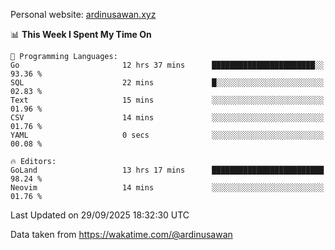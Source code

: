 Personal website: [ardinusawan.xyz](https://ardinusawan.xyz)

<!--START_SECTION:waka-->
📊 **This Week I Spent My Time On** 

```text
💬 Programming Languages: 
Go                       12 hrs 37 mins      ███████████████████████░░   93.36 % 
SQL                      22 mins             █░░░░░░░░░░░░░░░░░░░░░░░░   02.83 % 
Text                     15 mins             ░░░░░░░░░░░░░░░░░░░░░░░░░   01.96 % 
CSV                      14 mins             ░░░░░░░░░░░░░░░░░░░░░░░░░   01.76 % 
YAML                     0 secs              ░░░░░░░░░░░░░░░░░░░░░░░░░   00.08 % 

🔥 Editors: 
GoLand                   13 hrs 17 mins      █████████████████████████   98.24 % 
Neovim                   14 mins             ░░░░░░░░░░░░░░░░░░░░░░░░░   01.76 % 
```


 Last Updated on 29/09/2025 18:32:30 UTC
<!--END_SECTION:waka-->
Data taken from https://wakatime.com/@ardinusawan
